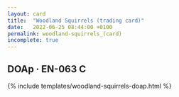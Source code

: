 ```yaml
---
layout: card
title:  "Woodland Squirrels (trading card)"
date:   2022-06-25 08:44:00 +0100
permalink: woodland-squirrels_(card)
incomplete: true
---
```


## DOAp &middot; EN-063 C

{% include templates/woodland-squirrels-doap.html %}